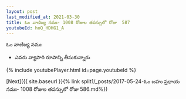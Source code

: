 ```yaml
---
layout: post
last_modified_at: 2021-03-30
title: ఓం వాణిజ్య నమః- 1008 రోజుల తపస్సులో రోజు  587
youtubeId: hoQ_HDHG1_A
---
```

 
 
 ఓం వాణిజ్య నమః  
 
 -  ఎవరు వ్యాపారి రూపాన్ని తీసుకున్నారు 
 
  
 
  
 
 
 
 
 
 


{% include youtubePlayer.html id=page.youtubeId %}
 
[Next]({{ site.baseurl }}{% link  split1/_posts/2017-05-24-ఓం బహు ప్రధాయ నమః- 1008 రోజుల తపస్సులో రోజు  586.md%})
 
